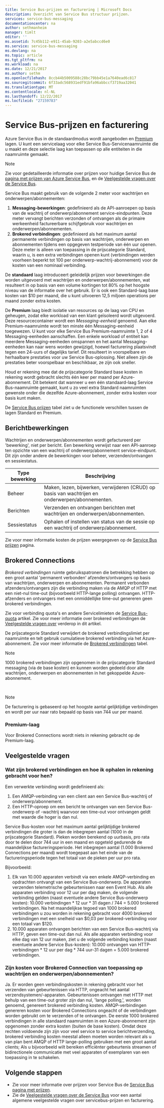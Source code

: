 ```yaml
---
title: Service Bus-prijzen en facturering | Microsoft Docs
description: Overzicht van Service Bus structuur prijzen.
services: service-bus-messaging
documentationcenter: na
author: sethmanheim
manager: timlt
editor: ''
ms.assetid: 7c45b112-e911-45ab-9203-a2e5abccd6e0
ms.service: service-bus-messaging
ms.devlang: na
ms.topic: article
ms.tgt_pltfrm: na
ms.workload: na
ms.date: 12/21/2017
ms.author: sethm
ms.openlocfilehash: 8ccb44b5009588c28bc79bb45e1a7640ead6c817
ms.sourcegitcommit: 6f33adc568931edf91bfa96abbccf3719aa32041
ms.translationtype: MT
ms.contentlocale: nl-NL
ms.lasthandoff: 12/22/2017
ms.locfileid: "27159783"
---
```

# <a name="service-bus-pricing-and-billing"></a>Service Bus-prijzen en facturering

Azure Service Bus in de standaardmodus wordt aangeboden en [Premium](service-bus-premium-messaging.md) lagen. U kunt een servicelaag voor elke Service Bus-Servicenaamruimte die u maakt en deze selectie laag kan toepassen op alle entiteiten in die naamruimte gemaakt.

> [!NOTE]
> Zie voor gedetailleerde informatie over prijzen voor huidige Service Bus de [pagina met prijzen van Azure Service Bus](https://azure.microsoft.com/pricing/details/service-bus/), en de [Veelgestelde vragen over de Service Bus](service-bus-faq.md#pricing).
>
>

Service Bus maakt gebruik van de volgende 2 meter voor wachtrijen en onderwerpen/abonnementen:

1. **Messaging-bewerkingen**: gedefinieerd als de API-aanroepen op basis van de wachtrij of onderwerp/abonnement service-eindpunten. Deze meter vervangt berichten verzonden of ontvangen als de primaire werkeenheid factureerbare schijfgebruik voor wachtrijen en onderwerpen/abonnementen.
2. **Brokered verbindingen**: gedefinieerd als het maximum aantal permanente verbindingen op basis van wachtrijen, onderwerpen en abonnementen tijdens een opgegeven testperiode van één uur openen. Deze meter is alleen van toepassing in de prijscategorie Standard, waarin u, is een extra verbindingen openen kunt (verbindingen werden voorheen beperkt tot 100 per onderwerp-wachtrij-abonnement) voor de kosten van een nominaal verbinding.

De **standaard** laag introduceert geleidelijk prijzen voor bewerkingen die worden uitgevoerd met wachtrijen en onderwerpen/abonnementen, wat resulteert in op basis van een volume kortingen tot 80% op het hoogste niveau van de informatie over het gebruik. Er is ook een Standard-laag base kosten van $10 per maand, die u kunt uitvoeren 12,5 miljoen operations per maand zonder extra kosten.

De **Premium** laag biedt isolatie van resources op de laag van CPU en geheugen, zodat elke workload van een klant geïsoleerd wordt uitgevoerd. Deze resourcecontainer wordt een *Messaging-eenheid* genoemd. Aan elke Premium-naamruimte wordt ten minste één Messaging-eenheid toegewezen. U kunt voor elke Service Bus Premium-naamruimte 1, 2 of 4 Messaging-eenheden aanschaffen. Een enkele workload of entiteit kan meerdere Messaging-eenheden omspannen en het aantal Messaging-eenheden kan naar wens worden gewijzigd, hoewel facturering plaatsvindt tegen een 24-uurs of dagelijks tarief. Dit resulteert in voorspelbare en herhaalbare prestaties voor uw Service Bus-oplossing. Niet alleen zijn de prestaties beter voorspelbaar en beschikbaar, ze zijn ook sneller. 

Houd er rekening mee dat de prijscategorie Standard base kosten in rekening wordt gebracht slechts één keer per maand per Azure-abonnement. Dit betekent dat wanneer u een één standaard-laag Service Bus-naamruimte gemaakt, kunt u zo veel extra Standard naamruimten gewenste onder die dezelfde Azure-abonnement, zonder extra kosten voor basis kunt maken.

De [Service Bus prijzen](https://azure.microsoft.com/pricing/details/service-bus/) tabel ziet u de functionele verschillen tussen de lagen Standard en Premium.

## <a name="messaging-operations"></a>Berichtbewerkingen

Wachtrijen en onderwerpen/abonnementen wordt gefactureerd per 'bewerking', niet per bericht. Een bewerking verwijst naar een API-aanroep ten opzichte van een wachtrij of onderwerp/abonnement service-eindpunt. Dit zijn onder andere de bewerkingen voor beheer, verzenden/ontvangen en sessiestatus.

| Type bewerking | Beschrijving |
| --- | --- |
| Beheer |Maken, lezen, bijwerken, verwijderen (CRUD) op basis van wachtrijen en onderwerpen/abonnementen. |
| Berichten |Verzenden en ontvangen berichten met wachtrijen en onderwerpen/abonnementen. |
| Sessiestatus |Ophalen of instellen van status van de sessie op een wachtrij of onderwerp/abonnement. |

Zie voor meer informatie kosten de prijzen weergegeven op de [Service Bus prijzen](https://azure.microsoft.com/pricing/details/service-bus/) pagina.

## <a name="brokered-connections"></a>Brokered Connections

*Brokered verbindingen* ruimte gebruikspatronen die betrekking hebben op een groot aantal 'permanent verbonden' afzenders/ontvangers op basis van wachtrijen, onderwerpen en abonnementen. Permanent verbonden afzenders/ontvangers zijn die verbinding maken via de AMQP of HTTP met een niet-nul time-out (bijvoorbeeld HTTP-lange polling) ontvangen. HTTP-afzenders en ontvangers met een onmiddellijke time-out genereren geen brokered verbindingen.

Zie voor verbinding quota's en andere Servicelimieten de [Service Bus-quota](service-bus-quotas.md) artikel. Zie voor meer informatie over brokered verbindingen de [Veelgestelde vragen over](#faq) verderop in dit artikel.

De prijscategorie Standard verwijdert de brokered verbindingslimiet per naamruimte en telt gebruik cumulatieve brokered verbinding via het Azure-abonnement. Zie voor meer informatie de [Brokered verbindingen](https://azure.microsoft.com/pricing/details/service-bus/) tabel.

> [!NOTE]
> 1000 brokered verbindingen zijn opgenomen in de prijscategorie Standard messaging (via de base kosten) en kunnen worden gedeeld door alle wachtrijen, onderwerpen en abonnementen in het gekoppelde Azure-abonnement.
>
>

<br />

> [!NOTE]
> De facturering is gebaseerd op het hoogste aantal gelijktijdige verbindingen en wordt per uur naar rato bepaald op basis van 744 uur per maand.
>
>

### <a name="premium-tier"></a>Premium-laag

Voor Brokered Connections wordt niets in rekening gebracht op de Premium-laag.

## <a name="faq"></a>Veelgestelde vragen

### <a name="what-are-brokered-connections-and-how-do-i-get-charged-for-them"></a>Wat zijn brokered verbindingen en hoe ik ophalen in rekening gebracht voor hen?

Een verwerkte verbinding wordt gedefinieerd als:

1. Een AMQP-verbinding van een client aan een Service Bus-wachtrij of onderwerp/abonnement.
2. Een HTTP-oproep om een bericht te ontvangen van een Service Bus-onderwerp of -wachtrij waarvoor een time-out voor ontvangen geldt met waarde die hoger is dan nul.

Service Bus-kosten voor het maximum aantal gelijktijdige brokered verbindingen die groter is dan de inbegrepen aantal (1000 in de prijscategorie Standard). Pieken worden berekend op uurbasis, pro rata door te delen door 744 uur in een maand en opgeteld gedurende de maandelijkse factureringsperiode. Het inbegrepen aantal (1.000 Brokered Connections per maand) wordt toegepast aan het einde van de factureringsperiode tegen het totaal van de pieken per uur pro rata.

Bijvoorbeeld:

1. Elk van 10.000 apparaten verbindt via een enkele AMQP-verbinding en opdrachten ontvangt van een Service Bus-onderwerp. De apparaten verzenden telemetrische gebeurtenissen naar een Event Hub. Als alle apparaten verbinding voor 12 uur per dag maken, de volgende verbinding gelden (naast eventuele andere Service Bus-onderwerp kosten): 10.000 verbindingen * 12 uur * 31 dagen / 744 = 5.000 brokered verbindingen. Na het maandelijkse tegoed van 1000 brokered verbindingen u zou worden in rekening gebracht voor 4000 brokered verbindingen met een snelheid van $0,03 per brokered-verbinding voor een totaal van $120.
2. 10.000 apparaten ontvangen berichten van een Service Bus-wachtrij via HTTP, geven een time-out dan nul. Als alle apparaten verbinding voor elke dag van 12 uur maken, ziet u de volgende verbinding kosten (naast eventuele andere Service Bus-kosten): 10.000 ontvangen van HTTP-verbindingen * 12 uur per dag * 744 uur-31 dagen = 5.000 brokered verbindingen.

### <a name="do-brokered-connection-charges-apply-to-queues-and-topicssubscriptions"></a>Zijn kosten voor Brokered Connection van toepassing op wachtrijen en onderwerpen/abonnementen?

Ja. Er worden geen verbindingskosten in rekening gebracht voor het verzenden van gebeurtenissen via HTTP, ongeacht het aantal verzendsystemen/-apparaten. Gebeurtenissen ontvangen met HTTP met behulp van een time-out groter zijn dan nul, 'lange polling,', worden genoemd, genereert brokered verbinding kosten. AMQP-verbindingen genereren kosten voor Brokered Connections ongeacht of de verbindingen worden gebruikt om te verzenden of te ontvangen. De eerste 1000 brokered verbindingen in alle standaard naamruimten in een Azure-abonnement zijn opgenomen zonder extra kosten (buiten de base kosten). Omdat deze rechten voldoende zijn zijn voor veel service to service berichtverzending, brokered verbinding kosten meestal alleen moeten worden relevant als u van plan bent AMQP of HTTP lange-polling gebruiken met een groot aantal clients; Als u bijvoorbeeld wilt bereiken efficiënter gebeurtenis streamen of bidirectionele communicatie met veel apparaten of exemplaren van een toepassing in te schakelen.

## <a name="next-steps"></a>Volgende stappen

* Zie voor meer informatie over prijzen voor Service Bus de [Service Bus pagina met prijzen](https://azure.microsoft.com/pricing/details/service-bus/).
* Zie de [Veelgestelde vragen over de Service Bus](service-bus-faq.md#pricing) voor een aantal algemene veelgestelde vragen over servicebus-prijzen en facturering.

[Azure portal]: https://portal.azure.com
